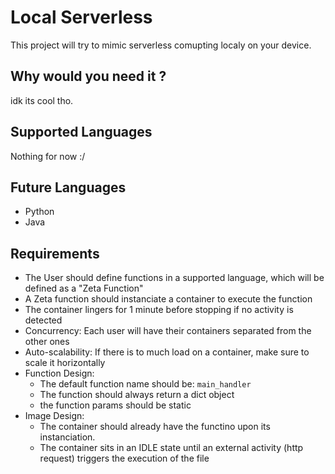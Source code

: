 # Local Serverless
This project will try to mimic serverless comupting localy on your device.

## Why would you need it ?
idk its cool tho.

## Supported Languages
Nothing for now :/

## Future Languages
- Python
- Java

## Requirements
- The User should define functions in a supported language, which will be defined as a "Zeta Function"
- A Zeta function should instanciate a container to execute the function
- The container lingers for 1 minute before stopping if no activity is detected
- Concurrency: Each user will have their containers separated from the other ones
- Auto-scalability: If there is to much load on a container, make sure to scale it horizontally
- Function Design:
    - The default function name should be: `main_handler`
    - The function should always return a dict object
    - the function params should be static
- Image Design:
    - The container should already have the functino upon its instanciation.
    - The container sits in an IDLE state until an external activity (http request) triggers the execution of the file